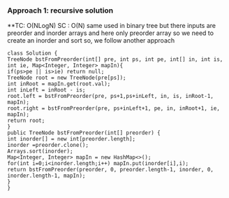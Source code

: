 ### Approach 1: recursive solution
**TC: O(NLogN) SC : O(N)
same used in binary tree but there inputs are preorder and inorder arrays
and here only preorder array so we need to create an inorder and sort
so, we follow another approach
```
class Solution {
TreeNode bstFromPreorder(int[] pre, int ps, int pe, int[] in, int is, int ie, Map<Integer, Integer> mapIn){
if(ps>pe || is>ie) return null;
TreeNode root = new TreeNode(pre[ps]);
int inRoot = mapIn.get(root.val);
int inLeft = inRoot - is;
root.left = bstFromPreorder(pre, ps+1,ps+inLeft, in, is, inRoot-1, mapIn);
root.right = bstFromPreorder(pre, ps+inLeft+1, pe, in, inRoot+1, ie, mapIn);
return root;
}
public TreeNode bstFromPreorder(int[] preorder) {
int inorder[] = new int[preorder.length];
inorder =preorder.clone();
Arrays.sort(inorder);
Map<Integer, Integer> mapIn = new HashMap<>();
for(int i=0;i<inorder.length;i++) mapIn.put(inorder[i],i);
return bstFromPreorder(preorder, 0, preorder.length-1, inorder, 0, inorder.length-1, mapIn);
}
}
```